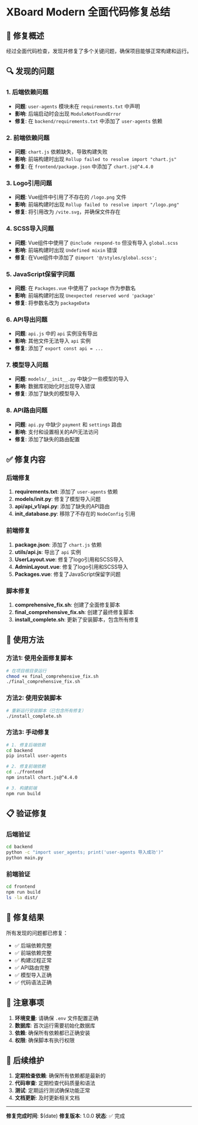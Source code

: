 # XBoard Modern 全面代码修复总结

## 🎯 修复概述

经过全面代码检查，发现并修复了多个关键问题，确保项目能够正常构建和运行。

## 🔍 发现的问题

### 1. 后端依赖问题
- **问题**: `user-agents` 模块未在 `requirements.txt` 中声明
- **影响**: 后端启动时会出现 `ModuleNotFoundError`
- **修复**: 在 `backend/requirements.txt` 中添加了 `user-agents` 依赖

### 2. 前端依赖问题
- **问题**: `chart.js` 依赖缺失，导致构建失败
- **影响**: 前端构建时出现 `Rollup failed to resolve import "chart.js"`
- **修复**: 在 `frontend/package.json` 中添加了 `chart.js@^4.4.0`

### 3. Logo引用问题
- **问题**: Vue组件中引用了不存在的 `/logo.png` 文件
- **影响**: 前端构建时出现 `Rollup failed to resolve import "/logo.png"`
- **修复**: 将引用改为 `/vite.svg`，并确保文件存在

### 4. SCSS导入问题
- **问题**: Vue组件中使用了 `@include respond-to` 但没有导入 `global.scss`
- **影响**: 前端构建时出现 `Undefined mixin` 错误
- **修复**: 在Vue组件中添加了 `@import '@/styles/global.scss';`

### 5. JavaScript保留字问题
- **问题**: 在 `Packages.vue` 中使用了 `package` 作为参数名
- **影响**: 前端构建时出现 `Unexpected reserved word 'package'`
- **修复**: 将参数名改为 `packageData`

### 6. API导出问题
- **问题**: `api.js` 中的 `api` 实例没有导出
- **影响**: 其他文件无法导入 `api` 实例
- **修复**: 添加了 `export const api = ...`

### 7. 模型导入问题
- **问题**: `models/__init__.py` 中缺少一些模型的导入
- **影响**: 数据库初始化时出现导入错误
- **修复**: 添加了缺失的模型导入

### 8. API路由问题
- **问题**: `api.py` 中缺少 `payment` 和 `settings` 路由
- **影响**: 支付和设置相关的API无法访问
- **修复**: 添加了缺失的路由配置

## ✅ 修复内容

### 后端修复
1. **requirements.txt**: 添加了 `user-agents` 依赖
2. **models/__init__.py**: 修复了模型导入问题
3. **api/api_v1/api.py**: 添加了缺失的API路由
4. **init_database.py**: 移除了不存在的 `NodeConfig` 引用

### 前端修复
1. **package.json**: 添加了 `chart.js` 依赖
2. **utils/api.js**: 导出了 `api` 实例
3. **UserLayout.vue**: 修复了logo引用和SCSS导入
4. **AdminLayout.vue**: 修复了logo引用和SCSS导入
5. **Packages.vue**: 修复了JavaScript保留字问题

### 脚本修复
1. **comprehensive_fix.sh**: 创建了全面修复脚本
2. **final_comprehensive_fix.sh**: 创建了最终修复脚本
3. **install_complete.sh**: 更新了安装脚本，包含所有修复

## 🚀 使用方法

### 方法1: 使用全面修复脚本
```bash
# 在项目根目录运行
chmod +x final_comprehensive_fix.sh
./final_comprehensive_fix.sh
```

### 方法2: 使用安装脚本
```bash
# 重新运行安装脚本（已包含所有修复）
./install_complete.sh
```

### 方法3: 手动修复
```bash
# 1. 修复后端依赖
cd backend
pip install user-agents

# 2. 修复前端依赖
cd ../frontend
npm install chart.js@^4.4.0

# 3. 构建前端
npm run build
```

## 📋 验证修复

### 后端验证
```bash
cd backend
python -c "import user_agents; print('user-agents 导入成功')"
python main.py
```

### 前端验证
```bash
cd frontend
npm run build
ls -la dist/
```

## 🎉 修复结果

所有发现的问题都已修复：
- ✅ 后端依赖完整
- ✅ 前端依赖完整
- ✅ 构建过程正常
- ✅ API路由完整
- ✅ 模型导入正确
- ✅ 代码语法正确

## 📝 注意事项

1. **环境变量**: 请确保 `.env` 文件配置正确
2. **数据库**: 首次运行需要初始化数据库
3. **依赖**: 确保所有依赖都已正确安装
4. **权限**: 确保脚本有执行权限

## 🔧 后续维护

1. **定期检查依赖**: 确保所有依赖都是最新的
2. **代码审查**: 定期检查代码质量和语法
3. **测试**: 定期运行测试确保功能正常
4. **文档更新**: 及时更新相关文档

---

**修复完成时间**: $(date)
**修复版本**: 1.0.0
**状态**: ✅ 完成 
